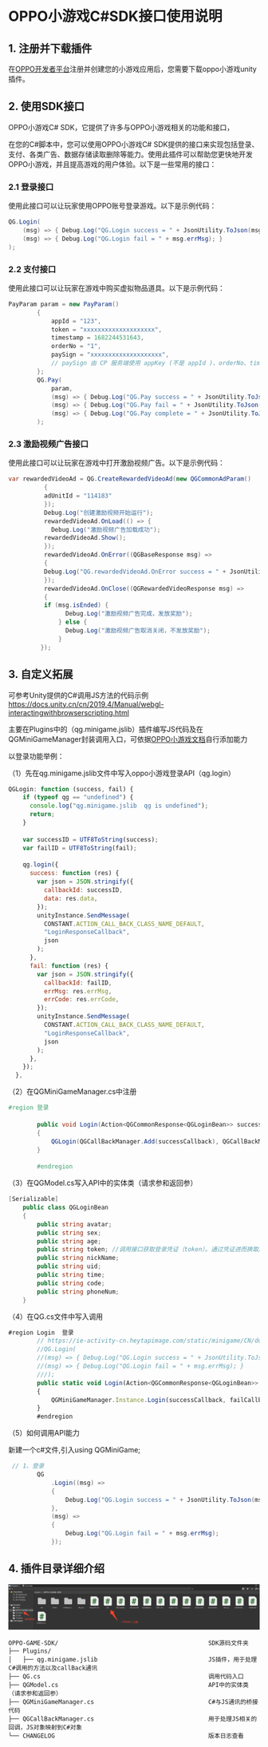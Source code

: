 # OPPO小游戏C#SDK接口使用说明

## 1. 注册并下载插件

在[OPPO开发者平台](https://open.oppomobile.com/new/introduction?page_name=h5game)注册并创建您的小游戏应用后，您需要下载oppo小游戏unity插件。

## 2. 使用SDK接口

OPPO小游戏C# SDK，它提供了许多与OPPO小游戏相关的功能和接口，

在您的C#脚本中，您可以使用OPPO小游戏C# SDK提供的接口来实现包括登录、支付、各类广告、数据存储读取删除等能力。使用此插件可以帮助您更快地开发OPPO小游戏，并且提高游戏的用户体验。以下是一些常用的接口：

### 2.1 登录接口

使用此接口可以让玩家使用OPPO账号登录游戏。以下是示例代码：

```c#
QG.Login(
    (msg) => { Debug.Log("QG.Login success = " + JsonUtility.ToJson(msg)); },
    (msg) => { Debug.Log("QG.Login fail = " + msg.errMsg); }
);
```

### 2.2 支付接口

使用此接口可以让玩家在游戏中购买虚拟物品道具。以下是示例代码：

```c#
PayParam param = new PayParam()
        {
            appId = "123", 
            token = "xxxxxxxxxxxxxxxxxxxx",
            timestamp = 1682244531643,  
            orderNo = "1",
            paySign = "xxxxxxxxxxxxxxxxxxxx",
            // paySign 由 CP 服务端使用 appKey (不是 appId )、orderNo、timestamp 进行签名算法生成返回
        };
        QG.Pay(
            param,
            (msg) => { Debug.Log("QG.Pay success = " + JsonUtility.ToJson(msg)); },
            (msg) => { Debug.Log("QG.Pay fail = " + JsonUtility.ToJson(msg)); },
            (msg) => { Debug.Log("QG.Pay complete = " + JsonUtility.ToJson(msg)); }
        );
```

### 2.3 激励视频广告接口

使用此接口可以让玩家在游戏中打开激励视频广告。以下是示例代码：

```c#
var rewardedVideoAd = QG.CreateRewardedVideoAd(new QGCommonAdParam()
          {
          adUnitId = "114183"
          });
          Debug.Log("创建激励视频开始运行");
          rewardedVideoAd.OnLoad(() => {
            Debug.Log("激励视频广告加载成功");
          rewardedVideoAd.Show();
          });
          rewardedVideoAd.OnError((QGBaseResponse msg) =>
          {
          Debug.Log("QG.rewardedVideoAd.OnError success = " + JsonUtility.ToJson(msg));
          });
          rewardedVideoAd.OnClose((QGRewardedVideoResponse msg) =>
          {
          if (msg.isEnded) {
                Debug.Log("激励视频广告完成，发放奖励");
              } else {
                Debug.Log("激励视频广告取消关闭，不发放奖励");
              }
         });
```

## 3. 自定义拓展

可参考Unity提供的C#调用JS方法的代码示例 https://docs.unity.cn/cn/2019.4/Manual/webgl-interactingwithbrowserscripting.html

主要在Plugins中的（qg.minigame.jslib）插件编写JS代码及在QGMiniGameManager封装调用入口，可依据[OPPO小游戏文档](https://ie-activity-cn.heytapimage.com/static/minigame/CN/docs/index.html#/develop/feature/account)自行添加能力

以登录功能举例：

（1）先在qg.minigame.jslib文件中写入oppo小游戏登录API（qg.login）

```js
QGLogin: function (success, fail) {
    if (typeof qg == "undefined") {
      console.log("qg.minigame.jslib  qg is undefined");
      return;
    }

    var successID = UTF8ToString(success);
    var failID = UTF8ToString(fail);

    qg.login({
      success: function (res) {
        var json = JSON.stringify({
          callbackId: successID,
          data: res.data,
        });
        unityInstance.SendMessage(
          CONSTANT.ACTION_CALL_BACK_CLASS_NAME_DEFAULT,
          "LoginResponseCallback",
          json
        );
      },
      fail: function (res) {
        var json = JSON.stringify({
          callbackId: failID,
          errMsg: res.errMsg,
          errCode: res.errCode,
        });
        unityInstance.SendMessage(
          CONSTANT.ACTION_CALL_BACK_CLASS_NAME_DEFAULT,
          "LoginResponseCallback",
          json
        );
      },
    });
  },
```

（2）在QGMiniGameManager.cs中注册

~~~c#
#region 登录

        public void Login(Action<QGCommonResponse<QGLoginBean>> successCallback = null, Action<QGCommonResponse<QGLoginBean>> failCallback = null)
        {
            QGLogin(QGCallBackManager.Add(successCallback), QGCallBackManager.Add(failCallback));
        }

        #endregion
~~~

（3）在QGModel.cs写入API中的实体类（请求参和返回参）

~~~c#
[Serializable]
    public class QGLoginBean
    {   
        public string avatar;
        public string sex;
        public string age;
        public string token; //调用接口获取登录凭证（token）。通过凭证进而换取用户登录态信息，包括用户的唯一标识（openid）
        public string nickName;
        public string uid;
        public string time;
        public string code;
        public string phoneNum;
    }
~~~



（4）在QG.cs文件中写入调用

~~~js
#region Login  登录
        // https://ie-activity-cn.heytapimage.com/static/minigame/CN/docs/index.html#/develop/feature/account
        //QG.Login(
        //(msg) => { Debug.Log("QG.Login success = " + JsonUtility.ToJson(msg)); },
        //(msg) => { Debug.Log("QG.Login fail = " + msg.errMsg); }
        ///);
        public static void Login(Action<QGCommonResponse<QGLoginBean>> successCallback = null, Action<QGCommonResponse<QGLoginBean>> failCallback = null)
        {
            QGMiniGameManager.Instance.Login(successCallback, failCallback);
        }
        #endregion
~~~

（5）如何调用API能力

新建一个c#文件,引入using QGMiniGame;

~~~c#
 // 1、登录
        QG
            .Login((msg) =>
            {
                Debug.Log("QG.Login success = " + JsonUtility.ToJson(msg));
            },
            (msg) =>
            {
                Debug.Log("QG.Login fail = " + msg.errMsg);
            });
~~~



## 4. 插件目录详细介绍

<img src="./imgs/image5.png" />

~~~
OPPO-GAME-SDK/                                          SDK源码文件夹
├── Plugins/
│   ├── qg.minigame.jslib                               JS插件，用于处理C#调用的方法以及callBack通讯
├── QG.cs                                               调用代码入口
├── QGModel.cs                                          API中的实体类（请求参和返回参）
├── QGMiniGameManager.cs                                C#与JS通讯的桥接代码
├── QGCallBackManager.cs                                用于处理JS相关的回调，JS对象映射到C#对象
└── CHANGELOG                                           版本日志查看
~~~

